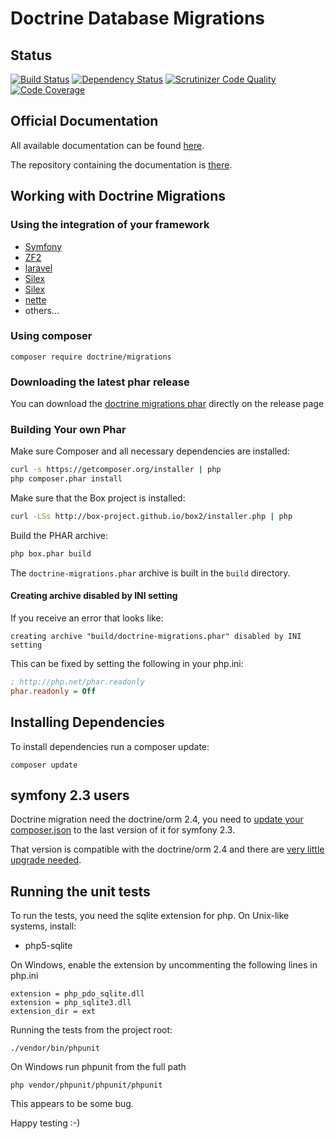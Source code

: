 # Doctrine Database Migrations

## Status

[![Build Status](https://travis-ci.org/doctrine/migrations.svg)](https://travis-ci.org/doctrine/migrations)
[![Dependency Status](https://www.versioneye.com/php/doctrine:migrations/badge.svg)](https://www.versioneye.com/php/doctrine:migrations/)
[![Scrutinizer Code Quality](https://scrutinizer-ci.com/g/doctrine/migrations/badges/quality-score.png?b=master)](https://scrutinizer-ci.com/g/doctrine/migrations/?branch=master)
[![Code Coverage](https://scrutinizer-ci.com/g/doctrine/migrations/badges/coverage.png?b=master)](https://scrutinizer-ci.com/g/doctrine/migrations/?branch=master)


## Official Documentation

All available documentation can be found [here](http://docs.doctrine-project.org/projects/doctrine-migrations/en/latest/).

The repository containing the documentation is [there](https://github.com/doctrine/migrations-documentation).

## Working with Doctrine Migrations
    
### Using the integration of your framework

  * [Symfony](https://packagist.org/packages/doctrine/doctrine-migrations-bundle)
  * [ZF2](https://packagist.org/packages/doctrine/doctrine-orm-module) 
  * [laravel](https://packagist.org/packages/laravel-doctrine/migrations)
  * [Silex](https://packagist.org/packages/kurl/silex-doctrine-migrations-provider)
  * [Silex](https://packagist.org/packages/dbtlr/silex-doctrine-migrations)
  * [nette](https://packagist.org/packages/zenify/doctrine-migrations)
  * others...
        
### Using composer
            
```composer require doctrine/migrations```
        
### Downloading the latest phar release

You can download the [doctrine migrations phar](https://github.com/doctrine/migrations/releases) directly on the release page

### Building Your own Phar

Make sure Composer and all necessary dependencies are installed:

```bash
curl -s https://getcomposer.org/installer | php
php composer.phar install
```

Make sure that the Box project is installed:

```bash
curl -LSs http://box-project.github.io/box2/installer.php | php
```

Build the PHAR archive:

```bash
php box.phar build
```

The `doctrine-migrations.phar` archive is built in the `build` directory.

#### Creating archive disabled by INI setting

If you receive an error that looks like:

    creating archive "build/doctrine-migrations.phar" disabled by INI setting

This can be fixed by setting the following in your php.ini:

```ini
; http://php.net/phar.readonly
phar.readonly = Off
```

## Installing Dependencies

To install dependencies run a composer update:

```composer update```

## symfony 2.3 users

Doctrine migration need the doctrine/orm 2.4, you need to [update your composer.json](https://github.com/symfony/symfony-standard/blob/v2.3.28/composer.json#L12) to the last version of it for symfony 2.3.

That version is compatible with the doctrine/orm 2.4 and there are [very little upgrade needed](https://github.com/doctrine/doctrine2/blob/master/UPGRADE.md#upgrade-to-24).

## Running the unit tests

To run the tests, you need the sqlite extension for php.
On Unix-like systems, install:
- php5-sqlite

On Windows, enable the extension by uncommenting the following lines in php.ini
```
extension = php_pdo_sqlite.dll
extension = php_sqlite3.dll
extension_dir = ext
```

Running the tests from the project root:
```
./vendor/bin/phpunit
```

On Windows run phpunit from the full path
```
php vendor/phpunit/phpunit/phpunit
```
This appears to be some bug.

Happy testing :-)
